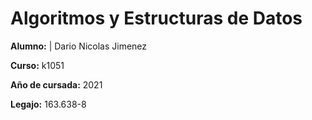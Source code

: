 # Algoritmos y Estructuras de Datos

   **Alumno:** | Dario Nicolas Jimenez

   **Curso:** k1051

   **Año de cursada:** 2021

   **Legajo:** 163.638-8
